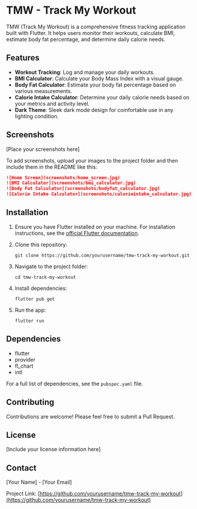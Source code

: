 # TMW - Track My Workout

TMW (Track My Workout) is a comprehensive fitness tracking application built with Flutter. It helps users monitor their workouts, calculate BMI, estimate body fat percentage, and determine daily calorie needs.

## Features

- **Workout Tracking**: Log and manage your daily workouts.
- **BMI Calculator**: Calculate your Body Mass Index with a visual gauge.
- **Body Fat Calculator**: Estimate your body fat percentage based on various measurements.
- **Calorie Intake Calculator**: Determine your daily calorie needs based on your metrics and activity level.
- **Dark Theme**: Sleek dark mode design for comfortable use in any lighting condition.

## Screenshots

[Place your screenshots here]

To add screenshots, upload your images to the project folder and then include them in the README like this:

```markdown
![Home Screen](screenshots/home_screen.jpg)
![BMI Calculator](screenshots/bmi_calculator.jpg)
![Body Fat Calculator](screenshots/bodyfat_calculator.jpg)
![Calorie Intake Calculator](screenshots/calorieintake_calculator.jpg)
```

## Installation

1. Ensure you have Flutter installed on your machine. For installation instructions, see the [official Flutter documentation](https://flutter.dev/docs/get-started/install).

2. Clone this repository:
   ```
   git clone https://github.com/yourusername/tmw-track-my-workout.git
   ```

3. Navigate to the project folder:
   ```
   cd tmw-track-my-workout
   ```

4. Install dependencies:
   ```
   flutter pub get
   ```

5. Run the app:
   ```
   flutter run
   ```

## Dependencies

- flutter
- provider
- fl_chart
- intl

For a full list of dependencies, see the `pubspec.yaml` file.

## Contributing

Contributions are welcome! Please feel free to submit a Pull Request.

## License

[Include your license information here]

## Contact

[Your Name] - [Your Email]

Project Link: [https://github.com/yourusername/tmw-track-my-workout](https://github.com/yourusername/tmw-track-my-workout)
